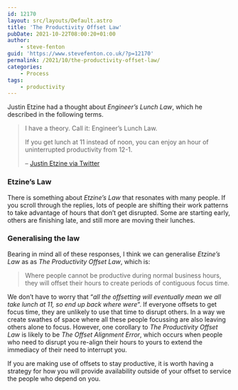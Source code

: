 ```yaml
---
id: 12170
layout: src/layouts/Default.astro
title: 'The Productivity Offset Law'
pubDate: 2021-10-22T08:00:20+01:00
author:
    - steve-fenton
guid: 'https://www.stevefenton.co.uk/?p=12170'
permalink: /2021/10/the-productivity-offset-law/
categories:
    - Process
tags:
    - productivity
---
```


Justin Etzine had a thought about *Engineer’s Lunch Law*, which he described in the following terms.

> I have a theory. Call it: Engineer’s Lunch Law.
> 
> If you get lunch at 11 instead of noon, you can enjoy an hour of uninterrupted productivity from 12-1.
> 
>  – [Justin Etzine via Twitter](https://twitter.com/Justetz/status/1450900166911741952?s=20)

### Etzine’s Law

There is something about *Etzine’s Law* that resonates with many people. If you scroll through the replies, lots of people are shifting their work patterns to take advantage of hours that don’t get disrupted. Some are starting early, others are finishing late, and still more are moving their lunches.

### Generalising the law

Bearing in mind all of these responses, I think we can generalise *Etzine’s Law* as as *The Productivity Offset Law*, which is:

> Where people cannot be productive during normal business hours, they will offset their hours to create periods of contiguous focus time.

We don’t have to worry that “*all the offsetting will eventually mean we all take lunch at 11, so end up back where were*“. If everyone offsets to get focus time, they are unlikely to use that time to disrupt others. In a way we create swathes of space where all these people focussing are also leaving others alone to focus. However, one corollary to *The Productivity Offset Law* is likely to be *The Offset Alignment Error*, which occurs when people who need to disrupt you re-align their hours to yours to extend the immediacy of their need to interrupt you.

If you are making use of offsets to stay productive, it is worth having a strategy for how you will provide availability outside of your offset to service the people who depend on you.